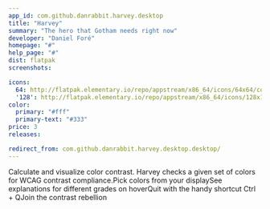 ```yaml
---
app_id: com.github.danrabbit.harvey.desktop
title: "Harvey"
summary: "The hero that Gotham needs right now"
developer: "Daniel Foré"
homepage: "#"
help_page: "#"
dist: flatpak
screenshots:

icons:
  64: http://flatpak.elementary.io/repo/appstream/x86_64/icons/64x64/com.github.danrabbit.harvey.png
  '128': http://flatpak.elementary.io/repo/appstream/x86_64/icons/128x128/com.github.danrabbit.harvey.png
color:
  primary: "#fff"
  primary-text: "#333"
price: 3
releases:

redirect_from: com.github.danrabbit.harvey.desktop.desktop/
---
```


Calculate and visualize color contrast. Harvey checks a given set of colors for WCAG contrast compliance.Pick colors from your displaySee explanations for different grades on hoverQuit with the handy shortcut Ctrl + QJoin the contrast rebellion